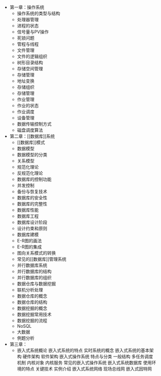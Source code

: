- 第一章：操作系统
	- 操作系统的类型与结构
	- 处理器管理
	- 进程的状态
	- 信号量与PV操作
	- 死锁问题
	- 管程与线程
	- 文件管理
	- 文件的逻辑组织
	- 树形目录结构
	- 存储空间管理
	- 存储管理
	- 地址变换
	- 存储组织
	- 存储管理
	- 作业管理
	- 作业的状态
	- 作业调度
	- 设备管理
	- 数据传输控制方式
	- 磁盘调度算法
- 第二章：[[数据库]]系统
	- [[数据库]]模式
	- 数据模型
	- 数据模型的分类
	- 关系模型
	- 规范化理论
	- 反规范化理论
	- 数据库的控制功能
	- 并发控制
	- 备份与恢复技术
	- 数据库的安全性
	- 数据库的完整性
	- 数据库性能
	- 数据库工程
	- 数据库设计阶段
	- 设计约束和原则
	- 数据库建模
	- E-R图的画法
	- E-R图的集成
	- 图向关系模式的转换
	- 常见的[[数据库]]管理系统
	- 并行数据库系统
	- 并行数据库的结构
	- 并行数据库的组织
	- 数据仓库与数据挖掘
	- 联机分析处理
	- 数据仓库的概念
	- 数据仓库的结构
	- 数据挖掘的概念
	- 数据挖掘常用技术
	- 数据挖掘的流程
	- NoSQL
	- 大数据
	- 例题分析
- 第三章：
	- 嵌入式系统概论
	  嵌入式系统的特点
	  实时系统的概念
	  嵌入式系统的基本架构
	  硬件架构
	  软件架构
	  嵌入式操作系统
	  特点与分类
	  一般结构
	  多任务调度机制
	  内核对象
	  内核服务
	  常见的嵌入式操作系统
	  嵌入式系统数据库
	  使用环境的特点
	  关键技术
	  实例介绍
	  嵌入式系统网络
	  现场总线网
	  嵌入式因特网